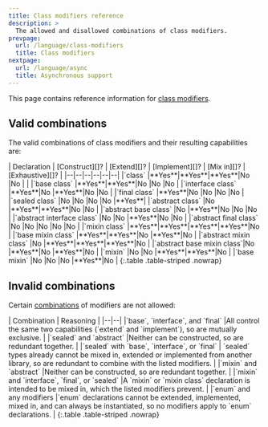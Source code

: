 ```yaml
---
title: Class modifiers reference
description: >
  The allowed and disallowed combinations of class modifiers.
prevpage:
  url: /language/class-modifiers
  title: Class modifiers
nextpage:
  url: /language/async
  title: Asynchronous support
---
```


This page contains reference information for
[class modifiers](/language/class-modifiers).

## Valid combinations

The valid combinations of class modifiers and their resulting capabilities are:

<div class="table-wrapper" markdown="1">
| Declaration | [Construct][]? | [Extend][]? | [Implement][]? | [Mix in][]? | [Exhaustive][]? |
|--|--|--|--|--|--|
|`class`                    |**Yes**|**Yes**|**Yes**|No     |No     | |
|`base class`               |**Yes**|**Yes**|No     |No     |No     |
|`interface class`          |**Yes**|No     |**Yes**|No     |No     |
|`final class`              |**Yes**|No     |No     |No     |No     |
|`sealed class`             |No     |No     |No     |No     |**Yes**|
|`abstract class`           |No     |**Yes**|**Yes**|No     |No     |
|`abstract base class`      |No     |**Yes**|No     |No     |No     |
|`abstract interface class` |No     |No     |**Yes**|No     |No     |
|`abstract final class`     |No     |No     |No     |No     |No     |
|`mixin class`              |**Yes**|**Yes**|**Yes**|**Yes**|No     |
|`base mixin class`         |**Yes**|**Yes**|No     |**Yes**|No     |
|`abstract mixin class`     |No     |**Yes**|**Yes**|**Yes**|No     |
|`abstract base mixin class`|No     |**Yes**|No     |**Yes**|No     |
|`mixin`                    |No     |No     |**Yes**|**Yes**|No     |
|`base mixin`               |No     |No     |No     |**Yes**|No     |
{:.table .table-striped .nowrap}
</div>

[Construct]: /language/classes#using-constructors
[Extend]: /language/extend
[Implement]: /language/classes#implicit-interfaces
[Mix in]: /language/mixins
[Exhaustive]: /language/branches#exhaustiveness-checking

## Invalid combinations

Certain [combinations](/language/class-modifiers#combining-modifiers)
of modifiers are not allowed:

<div class="table-wrapper" markdown="1">
| Combination | Reasoning |
|--|--|
|`base`, `interface`, and `final`  |All control the same two capabilities (`extend` and `implement`), so are mutually exclusive. |
|`sealed` and `abstract` |Neither can be constructed, so are redundant together. |
|`sealed` with `base`, `interface`, or `final` | `sealed` types already cannot be mixed in, extended or implemented from another library, so are redundant to combine with the listed modifiers. |
|`mixin` and `abstract` |Neither can be constructed, so are redundant together. |
|`mixin` and `interface`, `final`, or `sealed` |A `mixin` or `mixin class` declaration is intended to be mixed in, which the listed modifiers prevent. |
|`enum` and any modifiers |`enum` declarations cannot be extended, implemented, mixed in, and can always be instantiated, so no modifiers apply to `enum` declarations. |
{:.table .table-striped .nowrap}
</div>